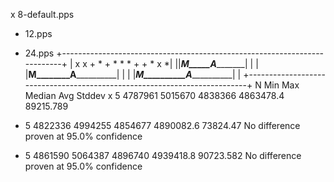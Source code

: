 x 8-default.pps
+ 12.pps
* 24.pps
+--------------------------------------------------------------------------+
|   x      x +   *   + * *      *          +            +  *  x           *|
||_______________M_____A______________________|                            |
|           |________M________A__________________|                         |
|                   |___________M__________A_____________________|         |
+--------------------------------------------------------------------------+
    N           Min           Max        Median           Avg        Stddev
x   5       4787961       5015670       4838366     4863478.4     89215.789
+   5       4822336       4994255       4854677     4890082.6      73824.47
No difference proven at 95.0% confidence
*   5       4861590       5064387       4896740     4939418.8     90723.582
No difference proven at 95.0% confidence
